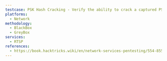 ```yaml
---
testcase: PSK Hash Cracking - Verify the ability to crack a captured PSK hash by running psk-crack, John the Ripper (after conversion), or hashcat with appropriate wordlists
platforms: 
  - Network
methodology: 
  - BlackBox
  - GreyBox
services:
  - RTSP
references:
  - https://book.hacktricks.wiki/en/network-services-pentesting/554-8554-pentesting-rtsp.html
---
```

